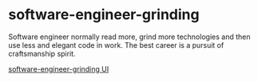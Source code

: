 # software-engineer-grinding
Software engineer normally read more, grind more technologies and then use less 
and elegant code in work. The best career is a pursuit of craftsmanship spirit.

[software-engineer-grinding UI](https://anonyknight.github.io/software-engineer-grinding/)